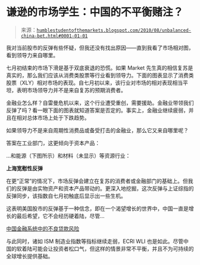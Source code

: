 <!--yml

类别：未分类

日期：2024 年 5 月 18 日 04:43:01

-->

# 谦逊的市场学生：中国的不平衡赌注？

> 来源：[`humblestudentofthemarkets.blogspot.com/2010/08/unbalanced-china-bet.html#0001-01-01`](https://humblestudentofthemarkets.blogspot.com/2010/08/unbalanced-china-bet.html#0001-01-01)

我对当前股市的反弹有些怀疑，但我还没有找出原因——直到我看了市场相对图，看到领导力来自哪里。

七月初结束的市场下滑是基于双底衰退的恐慌。如果 Market 先生真的相信复苏是真实的，那么我们应该从消费类股票等行业看到领导力。下面的图表显示了消费类股票（XLY）相对市场的表现。自七月初以来，该行业对市场的相对表现相当平坦，表明市场领导力并不是来自复苏的预期消费者。

金融业怎么样？自雷曼危机以来，这个行业遭受重创，需要援助。金融业带领我们反弹了吗？看一眼下面的图表就知道答案是否定的。事实上，金融业继续疲弱，并且在相对总体市场上处于下跌趋势。

如果领导力不是来自周期性消费品或备受打击的金融业，那么它又来自哪里呢？

答案在工业部门，这更倾向于资本产品：

…和能源（下图所示）和材料（未显示）等资源行业：

**上海宽慰性反弹**

在更“正常”的情况下，市场反弹会建立在复苏的消费者或金融部门的基础上。但我们的反弹是由实物资产和资本产品带动的。更深入地挖掘，这次反弹与上证综指的反弹同步，该指数自七月初触底后显示出一些生机。

这表明美国股市的反弹基于一种信念，即在一个渴望增长的世界中，中国一直是增长的最后希望，它不会经历硬着陆，尽管...

[中国金融系统中的不良贷款风险](http://www.marketwatch.com/story/chinese-banks-reportedly-facing-wave-of-bad-loans-2010-08-08)

与此同时，诸如 ISM 制造业指数等指标继续走弱，ECRI WLI 也是如此。尽管中国的软着陆可能会让投资者松口气，但这样的情景非常不平衡，并且不为可持续的全球增长提供基础。
